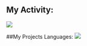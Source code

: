## My Activity:
<img src="https://github-readme-stats.vercel.app/api?username=AminServerSide&show_icons=true&theme=dark"/>

##My Projects Languages:
<img src="https://github-readme-stats.vercel.app/api/top-langs/?username=AminServerSide&hide_progress=true"/>
